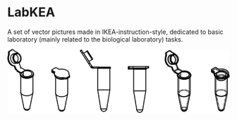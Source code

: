 # LabKEA
A set of vector pictures made in IKEA-instruction-style, dedicated to basic laboratory (mainly related to the biological laboratory) tasks.


![Eppendorfs](https://github.com/arteys/LabKEA/blob/main/Thumbnail%20Images/Eppendorf%201.5%20ml.png?raw=true)
